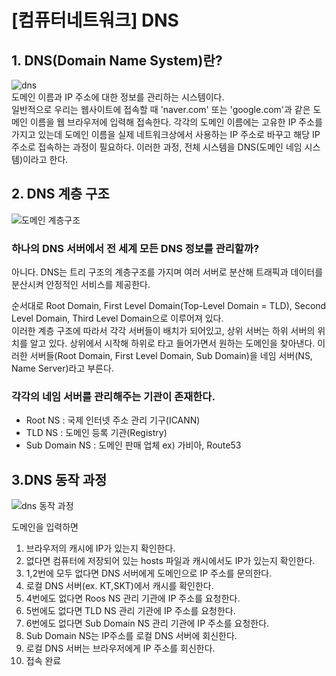 # [컴퓨터네트워크] DNS

## 1. DNS(Domain Name System)란?

![dns](https://github.com/user-attachments/assets/f60a0380-9d9c-4299-b5e2-081e072bfe3b)
<br>
도메인 이름과 IP 주소에 대한 정보를 관리하는 시스템이다.
<br>
일반적으로 우리는 웹사이트에 접속할 때 'naver.com' 또는 'google.com'과 같은 도메인 이름을 웹 브라우저에 입력해 접속한다. 각각의 도메인 이름에는 고유한 IP 주소를 가지고 있는데 도메인 이름을 실제 네트워크상에서 사용하는 IP 주소로 바꾸고 해당 IP 주소로 접속하는 과정이 필요하다. 이러한 과정, 전체 시스템을 DNS(도메인 네임 시스템)이라고 한다.

## 2. DNS 계층 구조
![도메인 계층구조](https://github.com/user-attachments/assets/3bffcdf0-db33-4da8-a24b-9bc1bb15a143)
### 하나의 DNS 서버에서 전 세계 모든 DNS 정보를 관리할까?

아니다. DNS는 트리 구조의 계층구조를 가지며 여러 서버로 분산해 트래픽과 데이터를 분산시켜 안정적인 서비스를 제공한다.  

순서대로 Root Domain, First Level Domain(Top-Level Domain = TLD), Second Level Domain, Third Level Domain으로 이루어져 있다.
<br>
이러한 계층 구조에 따라서 각각 서버들이 배치가 되어있고, 상위 서버는 하위 서버의 위치를 알고 있다. 상위에서 시작해 하위로 타고 들어가면서 원하는 도메인을 찾아낸다. 이러한 서버들(Root Domain, First Level Domain, Sub Domain)을 네임 서버(NS, Name Server)라고 부른다.
<br>

### 각각의 네임 서버를 관리해주는 기관이 존재한다.
- Root NS : 국제 인터넷 주소 관리 기구(ICANN)
- TLD NS : 도메인 등록 기관(Registry)
- Sub Domain NS : 도메인 판매 업체 ex) 가비아, Route53

## 3.DNS 동작 과정
![dns 동작 과정](https://github.com/user-attachments/assets/c204032a-54f7-4ac8-9c8b-3980128db4f8)

도메인을 입력하면
<br>
1. 브라우저의 캐시에 IP가 있는지 확인한다.
2. 없다면 컴퓨터에 저장되어 있는 hosts 파일과 캐시에서도 IP가 있는지 확인한다.
3. 1,2번에 모두 없다면 DNS 서버에게 도메인으로 IP 주소를 문의한다.
4. 로컬 DNS 서버(ex. KT,SKT)에서 캐시를 확인한다.
5. 4번에도 없다면 Roos NS 관리 기관에 IP 주소를 요청한다.
6. 5번에도 없다면 TLD NS 관리 기관에 IP 주소를 요청한다.
7. 6번에도 없다면 Sub Domain NS 관리 기관에 IP 주소를 요청한다.
8. Sub Domain NS는 IP주소를 로컬 DNS 서버에 회신한다.
9. 로컬 DNS 서버는 브라우저에게 IP 주소를 회신한다.
10. 접속 완료
